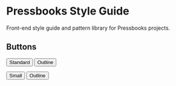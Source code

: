 # Pressbooks Style Guide

Front-end style guide and pattern library for Pressbooks projects.

## Buttons

<button class="button">Standard</button>
<button class="button button--outline">Outline</button>

<button class="button button--small">Small</button>
<button class="button button--small button--outline">Outline</button>
